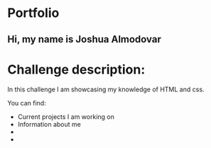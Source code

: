 # Portfolio

## Hi, my name is Joshua Almodovar

# Challenge description:
  In this challenge I am showcasing my knowledge of HTML and css.
  
  You can find:
  - Current projects I am working on 
  - Information about me
  - <placeholder> 
  - <placeholder>
  
